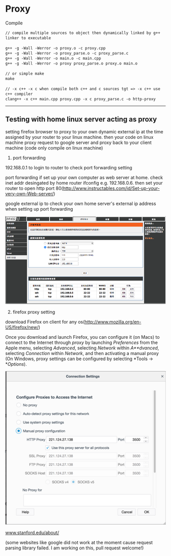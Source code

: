 # Proxy

Compile
```
// compile multiple sources to object then dynamically linked by g++ linker to executable

g++ -g -Wall -Werror -o proxy.o -c proxy.cpp
g++ -g -Wall -Werror -o proxy_parse.o -c proxy_parse.c
g++ -g -Wall -Werror -o main.o -c main.cpp
g++ -g -Wall -Werror -o proxy proxy_parse.o proxy.o main.o

// or simple make
make

// -x c++ -x c when compile both c++ and c sources tgt => -x c++ use c++ compiler 
clang++ -x c++ main.cpp proxy.cpp -x c proxy_parse.c -o http-proxy
```

---

## Testing with home linux server acting as proxy 

setting firefox browser to proxy to your own dynamic external ip at the time assigned by your router to your linux machine. then your code on linux machine proxy request to google server and proxy back to your client machine
(code only compile on linux machine)

1. port forwarding

192.168.0.1 to login to router to check port forwarding setting

port forwarding if set up your own computer as web server at home. check inet addr desingated by home router ifconfig e.g. 192.168.0.6. then set your router to open http port 80(http://www.instructables.com/id/Set-up-your-very-own-Web-server/)

google external ip to check your own home server's external ip address when setting up port forwarding

![alt text](https://raw.githubusercontent.com/stevealbertwong/stevealbertwong.github.io/master/assets/miscellaneous/router_port_forwarding.png)

2. firefox proxy setting

download Firefox on client for any os(http://www.mozilla.org/en-US/firefox/new/)
 
 Once you download and launch Firefox, you can configure it (on Macs) to connect to the Internet through *proxy* by launching *Preferences* from the Apple menu, selecting *Advanced*, selecting *Network* within *A**dvanced*, selecting *Connection* within *Network*, and then activating a manual proxy (On Windows, proxy settings can be configured by selecting *Tools → **Options*).

![alt text](https://raw.githubusercontent.com/stevealbertwong/stevealbertwong.github.io/master/assets/miscellaneous/configure_firefox_proxy.png)

www.stanford.edu/about/

(some websites like google did not work at the moment cause request parsing library failed. I am working on this, pull request welcome!)


